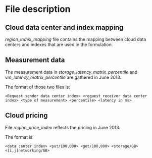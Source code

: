 File description
================

Cloud data center and index mapping
-----------------------------------
*region_index_mapping* file contains the mapping between cloud data centers and indexes that are used in the formulation.

Measurement data
----------------
The measurement data in *storage_latency_matrix_percentile* and *vm_latency_matrix_percentile* are gathered in June 2013.

The format of those two files is:
```
<Request sender data center index> <request receiver data center index> <type of measurement> <percentile> <latency in ms>
```

Cloud pricing
-------------
File *region_price_index* reflects the pricing in June 2013.

The format is:
```
<data center index> <put/100,000> <get/100,000> <storage/GB> <[i,j]networking/GB>
```
